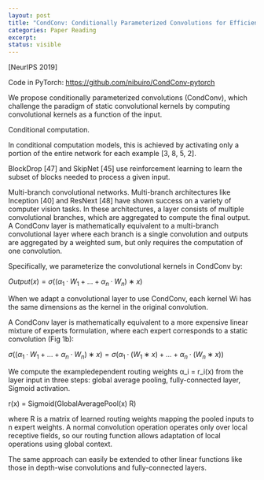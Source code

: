 ```yaml
---
layout: post
title: "CondConv: Conditionally Parameterized Convolutions for Efficient Inference"
categories: Paper Reading
excerpt: 
status: visible
---
```


[NeurIPS 2019]

Code in PyTorch: https://github.com/nibuiro/CondConv-pytorch


We propose conditionally parameterized convolutions (CondConv), which challenge the paradigm
of static convolutional kernels by computing convolutional kernels as a function of the input.

Conditional computation. 

In conditional computation models, this
is achieved by activating only a portion of the entire network for each example [3, 8, 5, 2].

BlockDrop [47] and SkipNet [45] use reinforcement
learning to learn the subset of blocks needed to process a given input.

Multi-branch convolutional networks. Multi-branch architectures like Inception [40] and
ResNext [48] have shown success on a variety of computer vision tasks. In these architectures,
a layer consists of multiple convolutional branches, which are aggregated to compute the final output.
A CondConv layer is mathematically equivalent to a multi-branch convolutional layer where each
branch is a single convolution and outputs are aggregated by a weighted sum, but only requires the
computation of one convolution.

Specifically, we parameterize the convolutional kernels in CondConv by:

$Output(x) = \sigma((\alpha_1 · W_1 + . . . + \alpha_n · W_n) ∗ x)$

When we adapt
a convolutional layer to use CondConv, each kernel Wi has the same dimensions as the kernel in the
original convolution.

A CondConv layer is mathematically equivalent to a more expensive linear mixture of experts
formulation, where each expert corresponds to a static convolution (Fig 1b):

$\sigma((\alpha_1 · W_1 + . . . + α_n · W_n) ∗ x) = σ(α_1 · (W_1 ∗ x) + . . . + α_n · (W_n ∗ x))$

We compute the exampledependent routing weights α_i = r_i(x) from the layer input in three steps: global average pooling,
fully-connected layer, Sigmoid activation.

r(x) = Sigmoid(GlobalAveragePool(x) R)

where R is a matrix of learned routing weights mapping the pooled inputs to n expert weights. A
normal convolution operation operates only over local receptive fields, so our routing function allows
adaptation of local operations using global context.

The same
approach can easily be extended to other linear functions like those in depth-wise convolutions and
fully-connected layers.